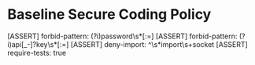 # Baseline Secure Coding Policy

[ASSERT] forbid-pattern: (?i)password\s*[:=]
[ASSERT] forbid-pattern: (?i)api[_-]?key\s*[:=]
[ASSERT] deny-import: ^\s*import\s+socket
[ASSERT] require-tests: true
